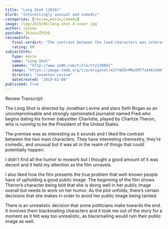 ```yaml
---
title: "Long Shot (2019)"
blurb: "Interestingly unusual and comedic"
categories: [review,movie,Comedy]
image: /img/2019/05/long-shot-4-cover.jpg
author: jasone
youtube: IKzwzuZPGtQ
reviewInfo:
   final-verdict: "The contrast between the lead characters was interestingly unusual and comedic."
   rating: 80
subjectInfo:
   type: movie
   name: "Long Shot"
   sameAs: "http://www.imdb.com/title/tt2139881"
   image: "https://image.tmdb.org/t/p/original/m2ttWZ8rMRwIMT7zA48Jo6mTkDS.jpg"
   director: "Jonathan Levine"
   dateCreated: "2019-02-08"
published: True
---
```

Review Transcript:

The Long Shot is directed by Jonathan Levine and stars Seth Rogan as an uncompromisable and strongly opinionated journalist named Fred who begins dating his former babysitter Charlotte, played by Charlize Theron, who is running to be the President of the United States.

The premise was as interesting as it sounds and I liked the contrast between the two main characters. They have interesting chemestry, they’re comedic, and unusual but it was all in the realm of things that could potentially happen.

I didn’t find all the humor to mowork but I thought a good amount of it was decent and it held my attention as the film unravels.

I also liked how the film presents the true problem that well-known people have of upholding a good public image. The beginning of the film shows Theron’s character being told that she is doing well in her public image overall but needs to work on her humor. As the plot unfolds, there’s certain decisions that she makes in order to avoid her public image being tainted.

There is an unrealistic decision that some politicians make towards the end. It involves them blackmailing characters and it took me out of the story for a moment as it felt way too unrealistic, as blackmailing would ruin their public image as well. 


